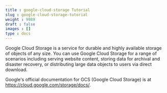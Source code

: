 ```yaml
---
title : google-cloud-storage Tutorial
slug : google-cloud-storage-tutorial
weight : 9989
draft : false
images : []
type : docs
---
```


Google Cloud Storage is a service for durable and highly available storage of objects of any size. You can use Google Cloud Storage for a range of scenarios including serving website content, storing data for archival and disaster recovery, or distributing large data objects to users via direct download.

Google's official documentation for GCS (Google Cloud Storage) is at https://cloud.google.com/storage/docs/.



